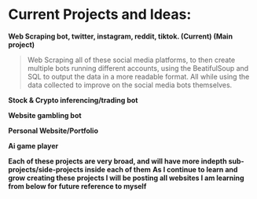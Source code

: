 # Current Projects and Ideas:


**Web Scraping bot, twitter, instagram, reddit, tiktok. (Current) (Main project)**
> Web Scraping all of these social media platforms, to then create multiple bots running different accounts, using the BeatifulSoup and SQL to output the data in a more readable format. All while using the data collected to improve on the social media bots themselves.

**Stock & Crypto inferencing/trading bot**

**Website gambling bot**

**Personal Website/Portfolio**

**Ai game player**


**Each of these projects are very broad, and will have more indepth sub-projects/side-projects inside each of them**
**As I continue to learn and grow creating these projects I will be posting all websites I am learning from below for future reference to myself**
